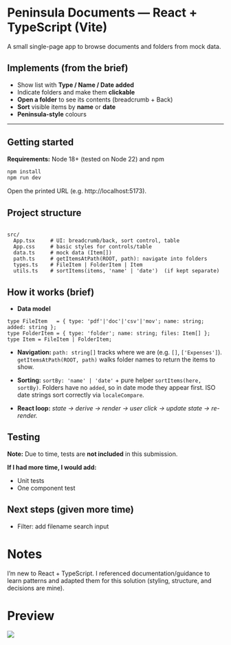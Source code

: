 # Peninsula Documents — React + TypeScript (Vite)

A small single-page app to browse documents and folders from mock data.

## Implements (from the brief)
- Show list with **Type / Name / Date added**
- Indicate folders and make them **clickable**
- **Open a folder** to see its contents (breadcrumb + Back)
- **Sort** visible items by **name** or **date**
- **Peninsula-style** colours

---

## Getting started

**Requirements:** Node 18+ (tested on Node 22) and npm

```bash
npm install
npm run dev
```

Open the printed URL (e.g. http://localhost:5173).


## Project structure

```pgsql

src/
  App.tsx     # UI: breadcrumb/back, sort control, table
  App.css     # basic styles for controls/table
  data.ts     # mock data (Item[])
  path.ts     # getItemsAtPath(ROOT, path): navigate into folders
  types.ts    # FileItem | FolderItem | Item 
  utils.ts    # sortItems(items, 'name' | 'date')  (if kept separate)
```

## How it works (brief)

- **Data model**

```
type FileItem   = { type: 'pdf'|'doc'|'csv'|'mov'; name: string; added: string };
type FolderItem = { type: 'folder'; name: string; files: Item[] };
type Item = FileItem | FolderItem;
```

- **Navigation:** `path: string[]` tracks where we are (e.g. `[]`, `['Expenses']`).
`getItemsAtPath(ROOT, path)` walks folder names to return the items to show.

- **Sorting:** `sortBy: 'name' | 'date'` + pure helper `sortItems(here, sortBy)`.
Folders have no `added`, so in date mode they appear first. ISO date strings sort correctly via `localeCompare`.

- **React loop:** *state → derive → render → user click → update state → re-render.*

## Testing
**Note:** Due to time, tests are **not included** in this submission.

**If I had more time, I would add:**

- Unit tests
- One component test 


## Next steps (given more time)

- Filter: add filename search input


# Notes
I’m new to React + TypeScript. I referenced documentation/guidance to learn patterns and adapted them for this solution (styling, structure, and decisions are mine). 

# Preview
![](https://media2.giphy.com/media/v1.Y2lkPTc5MGI3NjExb2Voc2FkaXBtaTI5YmN6YXZxZjg4ZG9zdGhnNnppY2IwdXk1dDNybyZlcD12MV9pbnRlcm5hbF9naWZfYnlfaWQmY3Q9Zw/CmaPuE5B078jng6HKs/giphy.gif)
